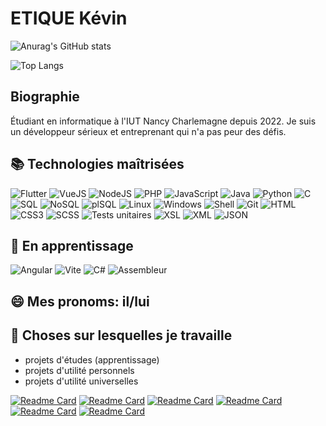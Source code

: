 # ETIQUE Kévin 
![Anurag's GitHub stats](https://github-readme-stats.vercel.app/api?username=EtiqueKevin&show_icons=true&theme=tokyonight)

![Top Langs](https://github-readme-stats.vercel.app/api/top-langs/?username=EtiqueKevin&size_weight=0.5&count_weight=0.5&theme=tokyonight)

## Biographie
Étudiant en informatique à l'IUT Nancy Charlemagne depuis 2022. Je suis un développeur sérieux et entreprenant qui n'a pas peur des défis.

## 📚 Technologies maîtrisées 

![Flutter](https://img.shields.io/badge/Flutter-02569B?logo=flutter&logoColor=white)
![VueJS](https://img.shields.io/badge/VueJS-4FC08D?logo=vue.js&logoColor=white)
![NodeJS](https://img.shields.io/badge/NodeJS-339933?logo=node.js&logoColor=white)
![PHP](https://img.shields.io/badge/PHP-777BB4?logo=php&logoColor=white)
![JavaScript](https://img.shields.io/badge/JavaScript-F7DF1E?logo=javascript&logoColor=black)
![Java](https://img.shields.io/badge/Java-007396?logo=java&logoColor=white)
![Python](https://img.shields.io/badge/Python-3776AB?logo=python&logoColor=white)
![C](https://img.shields.io/badge/C-A8B9CC?logo=c&logoColor=white)
![SQL](https://img.shields.io/badge/SQL-4479A1?logo=sql&logoColor=white)
![NoSQL](https://img.shields.io/badge/NoSQL-005571?logo=nosql&logoColor=white)
![plSQL](https://img.shields.io/badge/plSQL-336791?logo=oracle&logoColor=white)
![Linux](https://img.shields.io/badge/Linux-FCC624?logo=linux&logoColor=black)
![Windows](https://img.shields.io/badge/Windows-0078D6?logo=windows&logoColor=white)
![Shell](https://img.shields.io/badge/Shell-4EAA25?logo=gnu-bash&logoColor=white)
![Git](https://img.shields.io/badge/Git-F05032?logo=git&logoColor=white)
![HTML](https://img.shields.io/badge/HTML-E34F26?logo=html5&logoColor=white)
![CSS3](https://img.shields.io/badge/CSS3-1572B6?logo=css3&logoColor=white)
![SCSS](https://img.shields.io/badge/SCSS-CC6699?logo=sass&logoColor=white)
![Tests unitaires](https://img.shields.io/badge/Tests_unitaires-6DB33F?logo=jest&logoColor=white)
![XSL](https://img.shields.io/badge/XSL-FF6600?logo=w3c&logoColor=white)
![XML](https://img.shields.io/badge/XML-FF6600?logo=xml&logoColor=white)
![JSON](https://img.shields.io/badge/JSON-000000?logo=json&logoColor=white)

## 🌱 En apprentissage

![Angular](https://img.shields.io/badge/Angular-DD0031?logo=angular&logoColor=white)
![Vite](https://img.shields.io/badge/Vite-646CFF?logo=vite&logoColor=white)
![C#](https://img.shields.io/badge/C%23-239120?logo=c-sharp&logoColor=white)
![Assembleur](https://img.shields.io/badge/Assembleur-007ACC?logo=assemblyscript&logoColor=white)

## 😄 Mes pronoms: il/lui


## 🔭 Choses sur lesquelles je travaille
- projets d'études (apprentissage)
- projets d'utilité personnels
- projets d'utilité universelles


[![Readme Card](https://github-readme-stats.vercel.app/api/pin/?username=EtiqueKevin&repo=SAE-WebDirectory)](https://github.com/EtiqueKevin/SAE-WebDirectory)
[![Readme Card](https://github-readme-stats.vercel.app/api/pin/?username=EtiqueKevin&repo=lethalModTurret)](https://github.com/EtiqueKevin/lethalModTurret)
[![Readme Card](https://github-readme-stats.vercel.app/api/pin/?username=EtiqueKevin&repo=NRV-Atelier-web-1)](https://github.com/EtiqueKevin/NRV-Atelier-web-1)
[![Readme Card](https://github-readme-stats.vercel.app/api/pin/?username=EtiqueKevin&repo=Stan_horraire_flutter)](https://github.com/EtiqueKevin/Stan_horraire_flutter)
[![Readme Card](https://github-readme-stats.vercel.app/api/pin/?username=EtiqueKevin&repo=projet-tutore)](https://github.com/EtiqueKevin/projet-tutore)
[![Readme Card](https://github-readme-stats.vercel.app/api/pin/?username=EtiqueKevin&repo=toubeelib)](https://github.com/EtiqueKevin/toubeelib)
